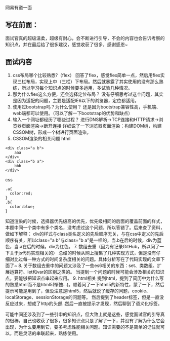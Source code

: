 网易有道一面

## 写在前面：
面试官真的超级温柔，超级有耐心，会不断进行引导，不会的内容也会告诉考察的知识点，并在最后给了很多建议，感觉收获了很多，感谢感恩~
## 面试内容
1. css布局哪个比较熟悉?（flex）
  回答了flex，感觉flex简单一点，然后用flex实现三栏布局，实现上中（三栏）下布局。然后就暴露了其实使用的没有那么熟练，所以学习每个知识点的时候要多运用，多试验几种情况。
2. 那为什么flex这么方便，还会选择定位布局？
  没有仔细思考过这个问题，其实是因为适配的问题，主要是适配IE6以下的浏览器，定位都适用。
3. 使用过bootstrap吗？为什么使用？
  还是因为bootstrap兼容性高，手机端、web端都可以使用。（可以了解一下bootstrap的优势和缺点）
4. 输入一个网址都经历了哪些过程？
  进行DNS解析->TCP连接和HTTP请求->浏览器页面渲染->断开连接
  详细说了一下浏览器页面渲染：构建DOM树，构建CSSOM树，形成一个树进行页面渲染。
5. CSSOM渲染的相关问题
html
```
<div class="a b">
    aaa
</div>
<div class="b a">
    bbb
</div>
```
css
```
.a{
  color:red;
}
.b{
  color:blue;
}
```
  知道渲染的时候，选择器优先级高的优先，优先级相同的后面的覆盖前面的样式，本题中同一个类中有多个类名，没考虑过这个问题，所以答错了。后来查了资料，做如下解释：
  div的样式与class类名定义的先后顺序无关，与在css中定义的先后顺序有关，所以class="a b"与class="b a"是一样的，当.b在后的时候，div为蓝色，当.a在后的时候，div为红色。
7. 数组去重（因为有记录GitHub，所以问了一下关于js代码实现相关的）
总结的时候从网上搜集了几种实现方式，但是没有仔细对比过每一种方式的时间复杂度相关的问题。具体分析写在了代码实现的文章下面了~
8. 关于数组去重中的问题又涉及了一些es6相关的东西：set、类数组、扩展运算符、let和var的区别之类的。
  当提到一个问题的时候可能会涉及相关的知识点，要能够把知识点串起来应用。
9. html相关
  提到html，提到了简历中为什么写的熟悉html而不是html5(惭愧...)。顺着问了一下html5的新特性，蒙了一下，然后提示可能是用到了，但没注意是html5，然后就说了缓存的问题，cookie、localStorage、sessionStorage的问题等。
  然后提到了header标签，但是一直没反应过来，想成了http的头部..然后一直被提示才发现，然后聊到了语义化标签。

  可能中间还涉及到了一些引申的知识点，但大致上就是这些，感觉面试官的引导真的很棒，自己也收获了很多，很多知识点只是了解了一下，并没有了解为什么它会出现，为什么要用到它，要多考虑性能相关问题。知识需要的不是简单的记住就可以，而是灵活的串联起来，熟练使用。

